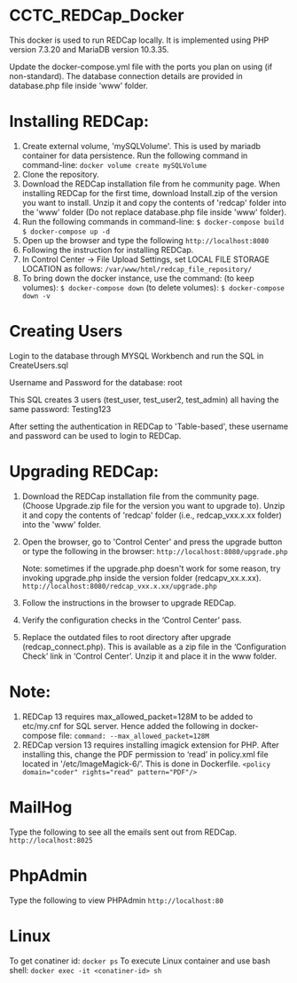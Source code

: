 # CCTC_REDCap_Docker

This docker is used to run REDCap locally. It is implemented using PHP version 7.3.20 and MariaDB version 10.3.35. 

Update the docker-compose.yml file with the ports you plan on using (if non-standard).
The database connection details are provided in database.php file inside 'www' folder.


# Installing REDCap:
1. Create external volume, 'mySQLVolume'. This is used by mariadb container for data persistence. Run the following command in command-line:
    `docker volume create mySQLVolume`
2. Clone the repository.
3. Download the REDCap installation file from he community page. When installing REDCap for the first time, download Install.zip of the version you want to install. Unzip it and copy the contents of 'redcap' folder into the 'www' folder (Do not replace database.php file inside 'www' folder).
4. Run the following commands in command-line:
    `$ docker-compose build`
    `$ docker-compose up -d`
5. Open up the browser and type the following
    `http://localhost:8080`
6. Following the instruction for installing REDCap. 
7. In Control Center -> File Upload Settings, set LOCAL FILE STORAGE LOCATION as follows:
    `/var/www/html/redcap_file_repository/`
8. To bring down the docker instance, use the command:
    (to keep volumes): `$ docker-compose down`
    (to delete volumes): `$ docker-compose down -v`


# Creating Users
Login to the database through MYSQL Workbench and run the SQL in CreateUsers.sql

Username and Password for the database: root

This SQL creates 3 users (test_user, test_user2, test_admin) all having the same password: Testing123

After setting the authentication in REDCap to 'Table-based', these username and password can be used to login to REDCap.


# Upgrading REDCap:
1. Download the REDCap installation file from the community page. (Choose Upgrade.zip file for the version you want to upgrade to). Unzip it and copy the contents of 'redcap' folder (i.e., redcap_vxx.x.xx folder) into the 'www' folder.
2. Open the browser, go to 'Control Center' and press the upgrade button 
    or 
    type the following in the browser:
    `http://localhost:8080/upgrade.php`

    Note: sometimes if the upgrade.php doesn't work for some reason, try invoking upgrade.php inside the version folder (redcapv_xx.x.xx).
    `http://localhost:8080/redcap_vxx.x.xx/upgrade.php`
3. Follow the instructions in the browser to upgrade REDCap.
4. Verify the configuration checks in the ‘Control Center’ pass.  
5. Replace the outdated files to root directory after upgrade (redcap_connect.php). This is available as a zip file in the ‘Configuration Check’ link in ‘Control Center’. Unzip it and place it in the www folder. 

# Note: 
1. REDCap 13 requires max_allowed_packet=128M to be added to etc/my.cnf for SQL server. Hence added the following in docker-compose file: 
    `command: --max_allowed_packet=128M`
2. REDCap version 13 requires installing imagick extension for PHP. After installing this, change the PDF permission to ‘read’ in policy.xml file located in '/etc/ImageMagick-6/’. This is done in Dockerfile.
    `<policy domain="coder" rights="read" pattern="PDF"/>`

# MailHog
Type the following to see all the emails sent out from REDCap.
`http://localhost:8025`

# PhpAdmin
Type the following to view PHPAdmin
`http://localhost:80`

# Linux 
To get conatiner id: `docker ps`
To execute Linux container and use bash shell: `docker exec -it <conatiner-id> sh`

